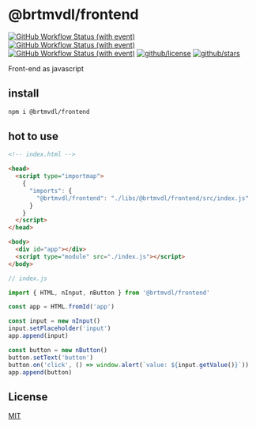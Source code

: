 # @brtmvdl/frontend

[![GitHub Workflow Status (with event)](https://img.shields.io/github/actions/workflow/status/brtmvdl/frontend/docker-pull.yml?label=Docker%20pull&link=https%3A%2F%2Fgithub.com%2Fbrtmvdl%2Ffrontend%2Factions%2Fworkflows%2Fdocker-pull.yml)](https://github.com/brtmvdl/frontend/blob/main/.github/workflows/docker-push.yml) [![GitHub Workflow Status (with event)](https://img.shields.io/github/actions/workflow/status/brtmvdl/frontend/docker-push.yml?label=Docker%20push&link=https%3A%2F%2Fgithub.com%2Fbrtmvdl%2Ffrontend%2Factions%2Fworkflows%2Fdocker-push.yml)](https://github.com/brtmvdl/frontend/actions/workflows/docker-push.yml) [![GitHub Workflow Status (with event)](https://img.shields.io/github/actions/workflow/status/brtmvdl/frontend/github-release.yml?label=GitHub%20release&link=https%3A%2F%2Fgithub.com%2Fbrtmvdl%2Ffrontend%2Factions%2Fworkflows%2Fgithub-release.yml)](https://github.com/brtmvdl/frontend/actions/workflows/github-release.yml) [![github/license](https://img.shields.io/github/license/brtmvdl/frontend)](https://img.shields.io/github/license/brtmvdl/frontend)  [![github/stars](https://img.shields.io/github/stars/brtmvdl/frontend?style=social)](https://img.shields.io/github/stars/brtmvdl/frontend?style=social)

Front-end as javascript

## install

```bash
npm i @brtmvdl/frontend
```

## hot to use

```html
<!-- index.html -->

<head>
  <script type="importmap">
    {
      "imports": {
        "@brtmvdl/frontend": "./libs/@brtmvdl/frontend/src/index.js"
      }
    }
  </script>
</head>

<body>
  <div id="app"></div>
  <script type="module" src="./index.js"></script>
</body>
```

```js
// index.js

import { HTML, nInput, nButton } from '@brtmvdl/frontend'

const app = HTML.fromId('app')

const input = new nInput()
input.setPlaceholder('input')
app.append(input)

const button = new nButton()
button.setText('button')
button.on('click', () => window.alert(`value: ${input.getValue()}`))
app.append(button)
```

## License

[MIT](./LICENSE)
